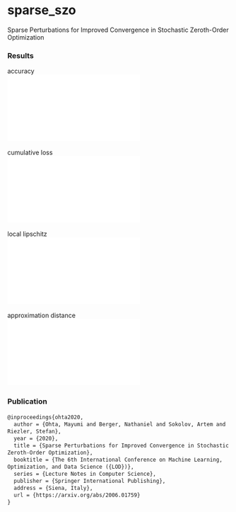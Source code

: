 # sparse_szo
Sparse Perturbations for Improved Convergence in Stochastic Zeroth-Order Optimization

### Results
accuracy  
![accuracy](plots/szo-results-new-test_acc.pdf "accuracy")

cumulative loss  
![cumulative loss](plots/szo-results-new-train_cuml_reward_nce.pdf "cumulative loss")

local lipschitz  
![local lipschitz](plots/szo-results-new-util_lipschitz_t-1_t_numerator.pdf "local lipschitz")

approximation distance  
![approximation distance](plots/szo-results-new-util_lipschitz_f-mu_f_numerator.pdf "approximation distance")

### Publication
```
@inproceedings{ohta2020,
  author = {Ohta, Mayumi and Berger, Nathaniel and Sokolov, Artem and Riezler, Stefan},
  year = {2020},
  title = {Sparse Perturbations for Improved Convergence in Stochastic Zeroth-Order Optimization},
  booktitle = {The 6th International Conference on Machine Learning, Optimization, and Data Science ({LOD})},
  series = {Lecture Notes in Computer Science},
  publisher = {Springer International Publishing},
  address = {Siena, Italy},
  url = {https://arxiv.org/abs/2006.01759}
}
```